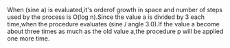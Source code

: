 When (sine a) is evaluated,it's orderof growth in space 
and number of steps used by the process is O(log n).Since
the value a is divided by 3 each time,when the procedure 
evaluates (sine / angle 3.0).If the value a become about 
three times as much as the old value a,the procedure p 
will be applied one more time.